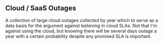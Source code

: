 ## Cloud / SaaS Outages

A collection of large cloud outages collected by year which to serve as a data basis
for the argument against believing in cloud SLAs. Not that I'm against using the cloud,
but knowing there will be several days outage a year with a certain probability despite
any promised SLA is important.
